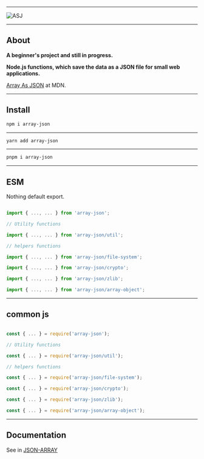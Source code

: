 
---

![ASJ](https://imagedelivery.net/6bSk6wUa9UOwEesJAZQuoA/f3576313-3b18-4834-063a-fa6265952800/public)

---


## About

**A beginner's project and still in progress.**

**Node.js functions, which save the data as a JSON file for small web applications.**

[Array As JSON](https://developer.mozilla.org/en-US/docs/Learn/JavaScript/Objects/JSON#arrays_as_json) at MDN.

---
## Install

```bash
npm i array-json
```

---


```bash
yarn add array-json
```


---

```bash
pnpm i array-json
```

---


## ESM

Nothing default export.

```js

import { ..., ... } from 'array-json';

// Utility functions

import { ..., ... } from 'array-json/util';

// helpers functions

import { ..., ... } from 'array-json/file-system';

import { ..., ... } from 'array-json/crypto';

import { ..., ... } from 'array-json/zlib';

import { ..., ... } from 'array-json/array-object';

```

---

## common js


```js

const { ... } = require('array-json');

// Utility functions

const { ... } = require('array-json/util');

// helpers functions

const { ... } = require('array-json/file-system');

const { ... } = require('array-json/crypto');

const { ... } = require('array-json/zlib');

const { ... } = require('array-json/array-object');

```

---





## Documentation 

See in [JSON-ARRAY](https://array-json.inovar.dev/)
